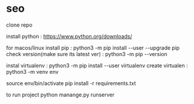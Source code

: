 # seo

clone repo

install python : https://www.python.org/downloads/

for macos/linux
install pip : python3 -m pip install --user --upgrade pip
check version(make sure its latest ver) : python3 -m pip --version

instal virtualenv : python3 -m pip install --user virtualenv
create virtualen : python3 -m venv env

source env/bin/activate
pip install -r requirements.txt

to run project python manange.py runserver
